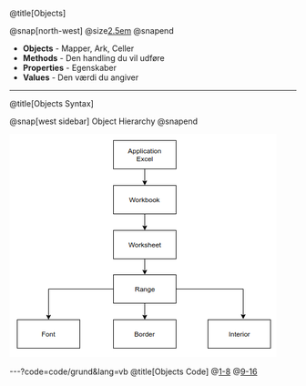 @title[Objects]

@snap[north-west]
  @size[2.5em](Objects)
@snapend

- **Objects** - Mapper, Ark, Celler
- **Methods** - Den handling du vil udføre
- **Properties** - Egenskaber
- **Values** - Den værdi du angiver

---
@title[Objects Syntax]

@snap[west sidebar]
  Object Hierarchy
@snapend


![Object](img/Object_Hierarchy.jpg)


---?code=code/grund&lang=vb
@title[Objects Code]
@[1-8](Struktur)
@[9-16](Kode)
